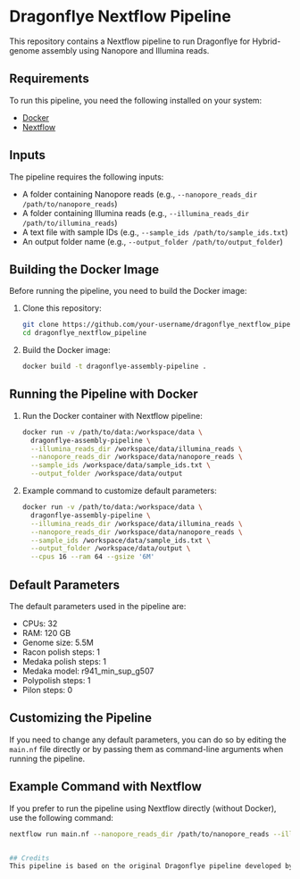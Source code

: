 # Dragonflye Nextflow Pipeline

This repository contains a Nextflow pipeline to run Dragonflye for Hybrid-genome assembly using Nanopore and Illumina reads.

## Requirements

To run this pipeline, you need the following installed on your system:
- [Docker](https://www.docker.com/)
- [Nextflow](https://www.nextflow.io/)

## Inputs

The pipeline requires the following inputs:
- A folder containing Nanopore reads (e.g., `--nanopore_reads_dir /path/to/nanopore_reads`)
- A folder containing Illumina reads (e.g., `--illumina_reads_dir /path/to/illumina_reads`)
- A text file with sample IDs (e.g., `--sample_ids /path/to/sample_ids.txt`)
- An output folder name (e.g., `--output_folder /path/to/output_folder`)

## Building the Docker Image

Before running the pipeline, you need to build the Docker image:

1. Clone this repository:
    ```bash
    git clone https://github.com/your-username/dragonflye_nextflow_pipeline.git
    cd dragonflye_nextflow_pipeline
    ```

2. Build the Docker image:
    ```bash
    docker build -t dragonflye-assembly-pipeline .
    ```

## Running the Pipeline with Docker

1. Run the Docker container with Nextflow pipeline:
    ```bash
    docker run -v /path/to/data:/workspace/data \
      dragonflye-assembly-pipeline \
      --illumina_reads_dir /workspace/data/illumina_reads \
      --nanopore_reads_dir /workspace/data/nanopore_reads \
      --sample_ids /workspace/data/sample_ids.txt \
      --output_folder /workspace/data/output
    ```

2. Example command to customize default parameters:
    ```bash
    docker run -v /path/to/data:/workspace/data \
      dragonflye-assembly-pipeline \
      --illumina_reads_dir /workspace/data/illumina_reads \
      --nanopore_reads_dir /workspace/data/nanopore_reads \
      --sample_ids /workspace/data/sample_ids.txt \
      --output_folder /workspace/data/output \
      --cpus 16 --ram 64 --gsize '6M'
    ```

## Default Parameters

The default parameters used in the pipeline are:
- CPUs: 32
- RAM: 120 GB
- Genome size: 5.5M
- Racon polish steps: 1
- Medaka polish steps: 1
- Medaka model: r941_min_sup_g507
- Polypolish steps: 1
- Pilon steps: 0

## Customizing the Pipeline

If you need to change any default parameters, you can do so by editing the `main.nf` file directly or by passing them as command-line arguments when running the pipeline.

## Example Command with Nextflow

If you prefer to run the pipeline using Nextflow directly (without Docker), use the following command:

```bash
nextflow run main.nf --nanopore_reads_dir /path/to/nanopore_reads --illumina_reads_dir /path/to/illumina_reads --sample_ids /path/to/sample_ids.txt --output_folder /path/to/output_folder --cpus 16 --ram 64 --gsize '6M'


## Credits 
This pipeline is based on the original Dragonflye pipeline developed by Robert A Petit III (https://github.com/rpetit3/dragonflye/)